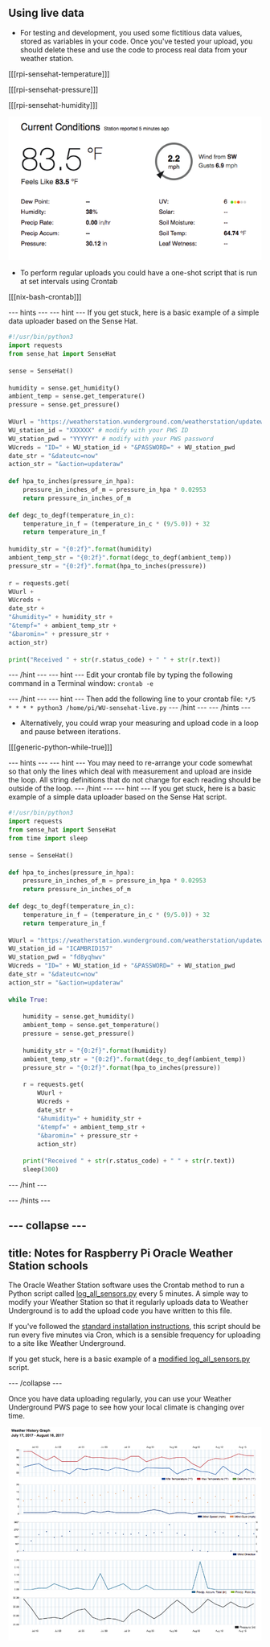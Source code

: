## Using live data

- For testing and development, you used some fictitious data values, stored as variables in your code. Once you've tested your upload, you should delete these and use the code to process real data from your weather station.

[[[rpi-sensehat-temperature]]]

[[[rpi-sensehat-pressure]]]

[[[rpi-sensehat-humidity]]]

![](images/image3.png)

- To perform regular uploads you could have a one-shot script that is run at set intervals using Crontab

[[[nix-bash-crontab]]]

--- hints ---
--- hint ---
If you get stuck, here is a basic example of a simple data uploader based on the Sense Hat.

```python
#!/usr/bin/python3
import requests
from sense_hat import SenseHat

sense = SenseHat()

humidity = sense.get_humidity()
ambient_temp = sense.get_temperature()
pressure = sense.get_pressure()

WUurl = "https://weatherstation.wunderground.com/weatherstation/updateweatherstation.php?"
WU_station_id = "XXXXXX" # modify with your PWS ID
WU_station_pwd = "YYYYYY" # modify with your PWS password
WUcreds = "ID=" + WU_station_id + "&PASSWORD=" + WU_station_pwd
date_str = "&dateutc=now"
action_str = "&action=updateraw"

def hpa_to_inches(pressure_in_hpa):
    pressure_in_inches_of_m = pressure_in_hpa * 0.02953
    return pressure_in_inches_of_m

def degc_to_degf(temperature_in_c):
    temperature_in_f = (temperature_in_c * (9/5.0)) + 32
    return temperature_in_f

humidity_str = "{0:2f}".format(humidity)
ambient_temp_str = "{0:2f}".format(degc_to_degf(ambient_temp))
pressure_str = "{0:2f}".format(hpa_to_inches(pressure))

r = requests.get(
WUurl +
WUcreds +
date_str +
"&humidity=" + humidity_str +
"&tempf=" + ambient_temp_str +
"&baromin=" + pressure_str +
action_str)

print("Received " + str(r.status_code) + " " + str(r.text))
```

--- /hint ---
--- hint ---
Edit your crontab file by typing the following command in a Terminal window:
    ```
    crontab -e
    ```

--- /hint ---
--- hint ---
Then add the following line to your crontab file:
    ```
    */5 * * * * python3 /home/pi/WU-sensehat-live.py
    ```
--- /hint ---
--- /hints ---

- Alternatively, you could wrap your measuring and upload code in a loop and pause between iterations.

[[[generic-python-while-true]]]

--- hints ---
--- hint ---
You may need to re-arrange your code somewhat so that only the lines which deal with measurement and upload are inside the loop. All  string definitions that do not change for each reading should be outside of the loop.
--- /hint ---
--- hint ---
If you get stuck, here is a basic example of a simple data uploader based on the Sense Hat script.

```python
#!/usr/bin/python3
import requests
from sense_hat import SenseHat
from time import sleep

sense = SenseHat()

def hpa_to_inches(pressure_in_hpa):
    pressure_in_inches_of_m = pressure_in_hpa * 0.02953
    return pressure_in_inches_of_m

def degc_to_degf(temperature_in_c):
    temperature_in_f = (temperature_in_c * (9/5.0)) + 32
    return temperature_in_f

WUurl = "https://weatherstation.wunderground.com/weatherstation/updateweatherstation.php?"
WU_station_id = "ICAMBRID157"
WU_station_pwd = "fd8yqhwv"
WUcreds = "ID=" + WU_station_id + "&PASSWORD=" + WU_station_pwd
date_str = "&dateutc=now"
action_str = "&action=updateraw"

while True:

    humidity = sense.get_humidity()
    ambient_temp = sense.get_temperature()
    pressure = sense.get_pressure()

    humidity_str = "{0:2f}".format(humidity)
    ambient_temp_str = "{0:2f}".format(degc_to_degf(ambient_temp))
    pressure_str = "{0:2f}".format(hpa_to_inches(pressure))

    r = requests.get(
        WUurl +
        WUcreds +
        date_str +
        "&humidity=" + humidity_str +
        "&tempf=" + ambient_temp_str +
        "&baromin=" + pressure_str +
        action_str)

    print("Received " + str(r.status_code) + " " + str(r.text))
    sleep(300)
```

--- /hint ---

--- /hints ---

--- collapse ---
---
title: Notes for Raspberry Pi Oracle Weather Station schools
---

The Oracle Weather Station software uses the Crontab method to run a Python script called [log_all_sensors.py](https://github.com/raspberrypi/weather-station/blob/master/log_all_sensors.py) every 5 minutes. A simple way to modify your Weather Station so that it regularly uploads data to Weather Underground is to add the upload code you have written to this file.

If you've followed the [standard installation instructions](https://www.raspberrypi.org/learning/weather-station-guide/), this script should be run every five minutes via Cron, which is a sensible frequency for uploading to a site like Weather Underground.

If you get stuck, here is a basic example of a [modified log_all_sensors.py](resources/log_all_sensorsWU.py) script.

--- /collapse ---

Once you have data uploading regularly, you can use your Weather Underground PWS page to see how your local climate is changing over time.

![](images/image4.png)
